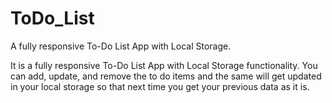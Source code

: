 # ToDo_List
A fully responsive To-Do List App with Local Storage.

It is a fully responsive To-Do List App with Local Storage functionality. 
You can add, update, and remove the to do items and the same will get updated in your local storage so that next time you get your previous data as it is. 
